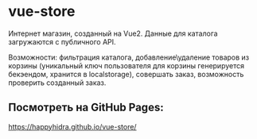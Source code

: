 # vue-store
Интернет магазин, созданный на Vue2.
Данные для каталога загружаются с публичного API.

Возможности: фильтрация каталога, добавление\удаление товаров из корзины (уникальный ключ пользователя для корзины генерируется бекэендом, хранится в localstorage), совершать заказ, возможность проверить созданный заказ.

## Посмотреть на GitHub Pages:
https://happyhidra.github.io/vue-store/
